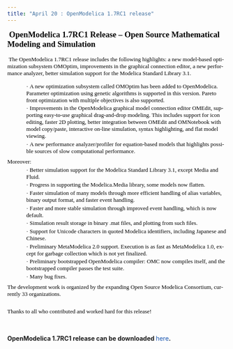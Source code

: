 ```yaml
---
title: "April 20 : OpenModelica 1.7RC1 release"
---
```

<p>&nbsp;<strong><span style="font-size: 14pt; mso-bidi-font-size: 18.0pt;" lang="EN-US"><strong><span style="color: #000000;"><span style="font-family: Times New Roman;">OpenModelica 1.7RC1 Release – Open Source Mathematical Modeling and Simulation</span></span></strong></span></strong></p>
<p><strong>&nbsp;</strong><span style="font-size: small;"><span style="font-family: Times New Roman;"><span style="mso-fareast-language: SV;" lang="EN-US"><span style="color: #000000;">The OpenModelica 1.7RC1 release includes the following highlights: a new model-based optimization subsystem OMOptim, improvements in the graphical connection editor, a new performance analyzer, better simulation support for the Modelica Standard Library 3.1. </span></span></span></span></p>
<p class="BulletItem" style="margin: 2pt 0cm 0pt 32.65pt; tab-stops: 65.2pt; mso-list: l0 level1 lfo1;"><span style="color: #000000;"><span style="font-family: Symbol; font-size: 10pt; mso-bidi-font-size: 12.0pt; mso-fareast-font-family: Symbol; mso-bidi-font-family: Symbol;" lang="EN-US"><span style="mso-list: Ignore;">·<span style="font: 7pt;"> </span></span></span><span lang="EN-US"><span style="font-family: Times New Roman; font-size: small;">A new optimization subsystem called OMOptim has been added to OpenModelica. Parameter optimization using genetic algorithms is supported in this version. Pareto front optimization with multiple objectives is also supported.</span></span></span></p>
<p class="BulletItem" style="margin: 2pt 0cm 0pt 32.65pt; tab-stops: 65.2pt; mso-list: l0 level1 lfo1;"><span style="color: #000000;"><span style="font-family: Symbol; font-size: 10pt; mso-bidi-font-size: 12.0pt; mso-fareast-font-family: Symbol; mso-bidi-font-family: Symbol;" lang="EN-US"><span style="mso-list: Ignore;">·<span style="font: 7pt;"> </span></span></span><span lang="EN-US"><span style="font-family: Times New Roman; font-size: small;">Improvements in the OpenModelica graphical model connection editor OMEdit, supporting easy-to-use graphical drag-and-drop modeling. This includes support for icon editing, faster 2D plotting, better integration between OMEdit and OMNotebook with model copy/paste, interactive on-line simulation, syntax highlighting, and flat model viewing.</span></span></span></p>
<p class="BulletItem" style="margin: 2pt 0cm 0pt 32.65pt; tab-stops: 65.2pt; mso-list: l0 level1 lfo1;"><span style="color: #000000;"><span style="font-family: Symbol; font-size: 10pt; mso-bidi-font-size: 12.0pt; mso-fareast-font-family: Symbol; mso-bidi-font-family: Symbol;" lang="EN-US"><span style="mso-list: Ignore;">·<span style="font: 7pt;"> </span></span></span><span lang="EN-US"><span style="font-family: Times New Roman; font-size: small;">A new performance analyzer/profiler for equation-based models that highlights possible sources of slow computational performance.</span></span></span></p>
<p class="MsoBodyText" style="margin: 6pt 0cm 0pt;"><span lang="EN-US"><span style="font-family: Times New Roman; color: #000000; font-size: small;">Moreover:</span></span></p>
<p class="BulletItem" style="margin: 2pt 0cm 0pt 32.65pt; tab-stops: 65.2pt; mso-list: l0 level1 lfo1;"><span style="color: #000000;"><span style="font-family: Symbol; font-size: 10pt; mso-bidi-font-size: 12.0pt; mso-fareast-font-family: Symbol; mso-bidi-font-family: Symbol;" lang="EN-US"><span style="mso-list: Ignore;">·<span style="font: 7pt;"> </span></span></span><span lang="EN-US"><span style="font-family: Times New Roman; font-size: small;">Better simulation support for the Modelica Standard Library 3.1, except Media and Fluid.</span></span></span></p>
<p class="BulletItem" style="margin: 2pt 0cm 0pt 32.65pt; tab-stops: 65.2pt; mso-list: l0 level1 lfo1;"><span style="color: #000000;"><span style="font-family: Symbol; font-size: 10pt; mso-bidi-font-size: 12.0pt; mso-fareast-font-family: Symbol; mso-bidi-font-family: Symbol;" lang="EN-US"><span style="mso-list: Ignore;">·<span style="font: 7pt;"> </span></span></span><span lang="EN-US"><span style="font-family: Times New Roman; font-size: small;">Progress in supporting the Modelica.Media library, some models now flatten.</span></span></span></p>
<p class="BulletItem" style="margin: 2pt 0cm 0pt 32.65pt; tab-stops: 65.2pt; mso-list: l0 level1 lfo1;"><span style="color: #000000;"><span style="font-family: Symbol; font-size: 10pt; mso-bidi-font-size: 12.0pt; mso-fareast-font-family: Symbol; mso-bidi-font-family: Symbol;" lang="EN-US"><span style="mso-list: Ignore;">·<span style="font: 7pt;"> </span></span></span><span lang="EN-US"><span style="font-family: Times New Roman; font-size: small;">Faster simulation of many models through more efficient handling of alias variables, binary output format, and faster event handling.</span></span></span></p>
<p class="BulletItem" style="margin: 2pt 0cm 0pt 32.65pt; tab-stops: 65.2pt; mso-list: l0 level1 lfo1;"><span style="color: #000000;"><span style="font-family: Symbol; font-size: 10pt; mso-bidi-font-size: 12.0pt; mso-fareast-font-family: Symbol; mso-bidi-font-family: Symbol;" lang="EN-US"><span style="mso-list: Ignore;">·<span style="font: 7pt;"> </span></span></span><span lang="EN-US"><span style="font-family: Times New Roman; font-size: small;">Faster and more stable simulation through improved event handling, which is now default.</span></span></span></p>
<p class="BulletItem" style="margin: 2pt 0cm 0pt 32.65pt; tab-stops: 65.2pt; mso-list: l0 level1 lfo1;"><span style="color: #000000;"><span style="font-family: Symbol; font-size: 10pt; mso-bidi-font-size: 12.0pt; mso-fareast-font-family: Symbol; mso-bidi-font-family: Symbol;" lang="EN-US"><span style="mso-list: Ignore;">·<span style="font: 7pt;"> </span></span></span><span lang="EN-US"><span style="font-family: Times New Roman; font-size: small;">Simulation result storage in binary .mat files, and plotting from such files.</span></span></span></p>
<p class="BulletItem" style="margin: 2pt 0cm 0pt 32.65pt; tab-stops: 65.2pt; mso-list: l0 level1 lfo1;"><span style="color: #000000;"><span style="font-family: Symbol; font-size: 10pt; mso-bidi-font-size: 12.0pt; mso-fareast-font-family: Symbol; mso-bidi-font-family: Symbol;" lang="EN-US"><span style="mso-list: Ignore;">·<span style="font: 7pt;"> </span></span></span><span lang="EN-US"><span style="font-family: Times New Roman; font-size: small;">Support for Unicode characters in quoted Modelica identifiers, including Japanese and Chinese.</span></span></span></p>
<p class="BulletItem" style="margin: 2pt 0cm 0pt 32.65pt; tab-stops: 65.2pt; mso-list: l0 level1 lfo1;"><span style="color: #000000;"><span style="font-family: Symbol; font-size: 10pt; mso-bidi-font-size: 12.0pt; mso-fareast-font-family: Symbol; mso-bidi-font-family: Symbol;" lang="EN-US"><span style="mso-list: Ignore;">·<span style="font: 7pt;"> </span></span></span><span lang="EN-US"><span style="font-family: Times New Roman; font-size: small;">Preliminary MetaModelica 2.0 support. Execution is as fast as MetaModelica 1.0, except for garbage collection which is not yet finalized.</span></span></span></p>
<p class="BulletItem" style="margin: 2pt 0cm 0pt 32.65pt; tab-stops: 65.2pt; mso-list: l0 level1 lfo1;"><span style="color: #000000;"><span style="font-family: Symbol; font-size: 10pt; mso-bidi-font-size: 12.0pt; mso-fareast-font-family: Symbol; mso-bidi-font-family: Symbol;" lang="EN-US"><span style="mso-list: Ignore;">·<span style="font: 7pt;"> </span></span></span><span lang="EN-US"><span style="font-family: Times New Roman; font-size: small;">Preliminary bootstrapped OpenModelica compiler: OMC now compiles itself, and the bootstrapped compiler passes the test suite.</span></span></span></p>
<p class="BulletItem" style="margin: 2pt 0cm 0pt 32.65pt; tab-stops: 65.2pt; mso-list: l0 level1 lfo1;"><span style="color: #000000;"><span style="font-family: Symbol; font-size: 10pt; mso-bidi-font-size: 12.0pt; mso-fareast-font-family: Symbol; mso-bidi-font-family: Symbol;" lang="EN-US"><span style="mso-list: Ignore;">·<span style="font: 7pt;"> </span></span></span><span lang="EN-US"><span style="font-family: Times New Roman; font-size: small;">Many bug fixes.</span></span></span></p>
<p class="MsoBodyText" style="margin: 6pt 0cm 0pt;"><span lang="EN-US"><span style="font-family: Times New Roman; color: #000000; font-size: small;">The development work is organized by the expanding Open Source Modelica Consortium, currently 33 organizations.</span></span></p>
<p class="MsoBodyTextIndent" style="margin: 0cm 0cm 6pt 14.15pt;"><span lang="EN-US"><span style="font-family: Times New Roman; color: #000000; font-size: small;">&nbsp;</span></span></p>
<p class="MsoBodyText" style="margin: 6pt 0cm 0pt;"><span lang="EN-US"><span style="font-family: Times New Roman; color: #000000; font-size: small;">Thanks to all who contributed and worked hard for this release!</span></span></p>
<p><span style="color: red;"><strong>&nbsp;</strong></span></p>
<p><strong>OpenModelica 1.7RC1 release can be downloaded&nbsp;<a style="color: #1b57b1; text-decoration: none; font-weight: normal;" href="http://build.openmodelica.org/omc/builds/windows/releases/1.7.0/rc1">here</a>.</strong></p>
<p><strong>&nbsp;</strong></p>
<p>&nbsp;</p>
<p>&nbsp;</p>
<p>&nbsp;</p>
<p>&nbsp;</p>
<p>&nbsp;</p>
<p>&nbsp;</p>